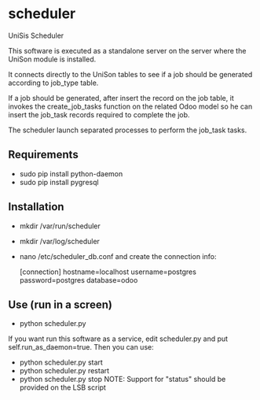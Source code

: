 # scheduler
UniSis Scheduler

This software is executed as a standalone server on the server where the UniSon module is installed.

It connects directly to the UniSon tables to see if a job should be generated according to job_type table.

If a job should be generated, after insert the record on the job table, it invokes the create_job_tasks function
on the related Odoo model so he can insert the job_task records required to complete the job.

The scheduler launch separated processes to perform the job_task tasks.

## Requirements

- sudo pip install python-daemon
- sudo pip install pygresql

## Installation

- mkdir /var/run/scheduler

- mkdir /var/log/scheduler

- nano /etc/scheduler_db.conf and create the connection info:

  [connection]
  hostname=localhost
  username=postgres
  password=postgres
  database=odoo

## Use (run in a screen)

- python scheduler.py

If you want run this software as a service, edit scheduler.py and put self.run_as_daemon=true. Then you can use:
- python scheduler.py start
- python scheduler.py restart
- python scheduler.py stop
  NOTE: Support for "status" should be provided on the LSB script
